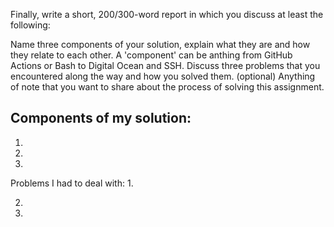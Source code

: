 Finally, write a short, 200/300-word report in which you discuss at least the following:

Name three components of your solution, explain what they are and how they relate to each other. A 'component' can be anthing from GitHub Actions or Bash to Digital Ocean and SSH.
Discuss three problems that you encountered along the way and how you solved them.
(optional) Anything of note that you want to share about the process of solving this assignment.

## Components of my solution:
1.

2.

3.

Problems I had to deal with:
1.

2.

3.
